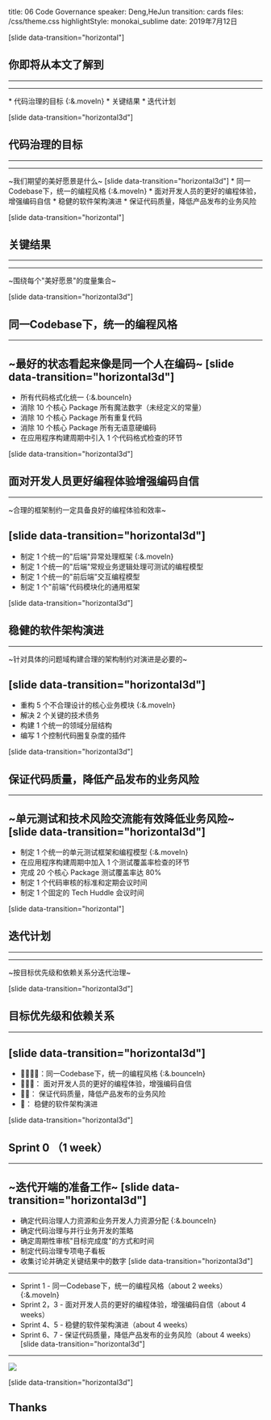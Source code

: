 title: 06 Code Governance
speaker: Deng,HeJun
transition: cards
files: /css/theme.css
highlightStyle: monokai_sublime
date: 2019年7月12日

[slide data-transition="horizontal"]
## 你即将从本文了解到
-----
<hr class="main-hr" />
* 代码治理的目标 {:&.moveIn}
* 关键结果
* 迭代计划




[slide data-transition="horizontal3d"]
## 代码治理的目标
-----
<hr class="main-hr" />
<span class="desc">~我们期望的美好愿景是什么~</span>
[slide data-transition="horizontal3d"]
* 同一Codebase下，统一的编程风格 {:&.moveIn}
* 面对开发人员的更好的编程体验，增强编码自信
* 稳健的软件架构演进
* 保证代码质量，降低产品发布的业务风险



[slide data-transition="horizontal"]
## 关键结果
-----
<hr class="main-hr" />
<span class="desc">~围绕每个"美好愿景"的度量集合~</span>



[slide data-transition="horizontal3d"]
## 同一Codebase下，统一的编程风格
-----
<span class="desc">~最好的状态看起来像是同一个人在编码~</span>
[slide data-transition="horizontal3d"]
-----
* 所有代码格式化统一 {:&.bounceIn}
* 消除 10 个核心 Package 所有魔法数字（未经定义的常量）
* 消除 10 个核心 Package 所有重复代码  
* 消除 10 个核心 Package 所有无语意硬编码
* 在应用程序构建周期中引入 1 个代码格式检查的环节


[slide data-transition="horizontal3d"]
## 面对开发人员更好编程体验增强编码自信
-----
<span class="desc">~合理的框架制约一定具备良好的编程体验和效率~</span>

[slide data-transition="horizontal3d"]
-----
* 制定 1 个统一的"后端"异常处理框架 {:&.moveIn}
* 制定 1 个统一的"后端"常规业务逻辑处理可测试的编程模型
* 制定 1 个统一的"前后端"交互编程模型
* 制定 1 个"前端"代码模块化的通用框架



[slide data-transition="horizontal3d"]
## 稳健的软件架构演进
-----
<span class="desc">~针对具体的问题域构建合理的架构制约对演进是必要的~</span>

[slide data-transition="horizontal3d"]
-----
* 重构 5 个不合理设计的核心业务模块 {:&.moveIn}
* 解决 2 个关键的技术债务
* 构建 1 个统一的领域分层结构
* 编写 1 个控制代码圈复杂度的插件



[slide data-transition="horizontal3d"]
## 保证代码质量，降低产品发布的业务风险
-----
<span class="desc">~单元测试和技术风险交流能有效降低业务风险~</span>
[slide data-transition="horizontal3d"]
-----
* 制定 1 个统一的单元测试框架和编程模型 {:&.moveIn}
* 在应用程序构建周期中加入 1 个测试覆盖率检查的环节
* 完成 20 个核心 Package 测试覆盖率达 80%
* 制定 1 个代码审核的标准和定期会议时间
* 制定 1 个固定的 Tech Huddle 会议时间



[slide data-transition="horizontal"]
## 迭代计划
-----
<hr class="main-hr" />
<span class="desc">~按目标优先级和依赖关系分迭代治理~</span>


[slide data-transition="horizontal3d"]
## 目标优先级和依赖关系
-----
[slide data-transition="horizontal3d"]
-----
* 🚩🚩🚩🚩：同一Codebase下，统一的编程风格 {:&.bounceIn}
* 🚩🚩🚩： 面对开发人员的更好的编程体验，增强编码自信 
* 🚩🚩： 保证代码质量，降低产品发布的业务风险
* 🚩： 稳健的软件架构演进


[slide data-transition="horizontal3d"]
## Sprint 0 （1 week）
-----
<span class="desc">~迭代开端的准备工作~</span>
[slide data-transition="horizontal3d"]
-----
* 确定代码治理人力资源和业务开发人力资源分配 {:&.bounceIn}
* 确定代码治理与并行业务开发的策略
* 确定周期性审核"目标完成度"的方式和时间
* 制定代码治理专项电子看板
* 收集讨论并确定关键结果中的数字
[slide data-transition="horizontal3d"]
-----
* <span class="head-text">Sprint 1</span> - 同一Codebase下，统一的编程风格（about 2 weeks） {:&.moveIn}
* <span class="head-text">Sprint 2，3</span> - 面对开发人员的更好的编程体验，增强编码自信（about 4 weeks）
* <span class="head-text">Sprint 4、5</span> - 稳健的软件架构演进（about 4 weeks）
* <span class="head-text">Sprint 6、7</span> - 保证代码质量，降低产品发布的业务风险（about 4 weeks）
[slide data-transition="horizontal3d"]
-----
<img class="full-screen-img" src="/images/codegov.png">


[slide data-transition="horizontal3d"]
## Thanks
